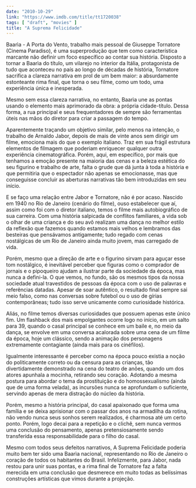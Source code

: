 ```yaml
---
date: "2010-10-29"
link: "https://www.imdb.com/title/tt1720038"
tags: [ "draft", "movies" ]
title: "A Suprema Felicidade"
---
```

Baarìa - A Porta do Vento, trabalho mais pessoal de Giuseppe Tornatore (Cinema Paradiso), é uma superprodução que tem como característica marcante não definir um foco específico ao contar sua história. Disposto a tornar a Baarìa do título, um vilarejo no interior da Itália, protagonista de tudo que aconteceu no país ao longo de décadas de história, Tornatore sacrifica a clareza narrativa em prol de um bem maior: a absurdamente estonteante rima final, que torna o seu filme, como um todo, uma experiência única e inesperada.

Mesmo sem essa clareza narrativa, no entanto, Baarìa une as pontas usando o elemento mais aprimorado da obra: a própria cidade-título. Dessa forma, a rua principal e seus frequentadores de sempre são ferramentas úteis nas mãos do diretor para criar a passagem do tempo.

Aparentemente traçando um objetivo similar, pelo menos na intenção, o trabalho de Arnaldo Jabor, depois de mais de vinte anos sem dirigir um filme, emociona mais do que o exemplo italiano. Traz em sua frágil estrutura elementos de filmagem que poderiam enriquecer qualquer outra experiência cinematográfica. Porém, aqui, em específico, por mais que tenhamos a emoção presente na maioria das cenas e a beleza estética do seu figurino e trabalho de arte, falta o grude que dá junta à toda a história e que permitiria que o espectador não apenas se emocionasse, mas que conseguisse concluir as aberturas narrativas tão bem introduzidas em seu início.

E se faço uma relação entre Jabor e Tornatore, não é por acaso. Nascido em 1940 no Rio de Janeiro (cenário do filme), ouso estabelecer que aí, assim como foi com o diretor italiano, temos o filme mais autobiográfico de sua carreira. Com uma história salpicada de conflitos familiares, a vida sob o olhar de uma criança e do seu avô realizam uma dança no melhor estilo da reflexão que fazemos quando estamos mais velhos e lembramos das besteiras que pensávamos antigamente; tudo regado com cenas nostálgicas de um Rio de Janeiro ainda muito jovem, mas carregado de vida.

Porém, mesmo que a direção de arte e o figurino sirvam para aguçar esse tom nostálgico, é inevitável perceber que figuras como o comprador de jornais e o pipoqueiro ajudam a ilustrar parte da sociedade da época, mas nunca a defini-la. O que vemos, no fundo, são os mesmos tipos da nossa sociedade atual travestidos de pessoas da época com o uso de palavras e referências datadas. Apesar de soar autêntico, o resultado final sempre sai meio falso, como nas conversas sobre futebol ou o uso de gírias contemporâneas; tudo isso serve unicamente como curiosidade histórica.

Aliás, no filme temos diversas curiosidades que possuem apenas este único fim. Um flashback dos mais empolgantes ocorre logo no início, em um salto para 39, quando o casal principal se conhece em um baile e, no meio da dança, se envolve em uma conversa acalorada sobre uma cena de um filme da época, hoje um clássico, sendo a animação dos personagens extremamente contagiante (ainda mais para os cinéfilos).

Igualmente interessante é perceber como na época pouco existia a noção do politicamente correto ou da censura para as crianças, tão divertidamente demonstrado na cena do teatro de anões, quando um dos atores apunhala a mocinha, retirando seu coração. Adotando a mesma postura para abordar o tema da prostituição e do homossexualismo (ainda que de uma forma velada), as incursões nunca se aprofundam o suficiente, servindo apenas de mera distração do núcleo da história.

Porém, mesmo a história principal, do casal apaixonado que forma uma família e se deixa aprisionar com o passar dos anos na armadilha da rotina, não vendo nunca seus sonhos serem realizados, é charmosa até um certo ponto. Porém, logo decai para a repetição e o clichê, sem nunca vermos uma conclusão do pensamento, apenas pretensiosamente sendo transferida essa responsabilidade para o filho do casal.

Mesmo com todos seus defeitos narrativos, A Suprema Felicidade poderia muito bem ter sido uma Baarìa nacional, representando no Rio de Janeiro o coração de todos os habitantes do Brasil. Infelizmente, para Jabor, nada restou para unir suas pontas, e a rima final de Tornatore faz a falta merecida em uma conclusão que desmerece em muito todas as belíssimas construções artísticas que vimos durante a projeção.

